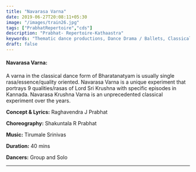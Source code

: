 ```yaml
---
title: "Navarasa Varna"
date: 2019-06-27T20:08:11+05:30
image: "/images/train26.jpg"
tags: ["PrabhatRepertoire","cds"]
description: "Prabhat- Repertoire-Kathaastra"
keywords: "Thematic dance productions, Dance Drama / Ballets, Classical dance sequences."
draft: false
---
```


#### **Navarasa Varna:**

A varna in the classical dance form of Bharatanatyam is usually single rasa/essence/quality oriented. Navarasa Varna is a unique experiment that portrays 9 qualities/rasas of Lord Sri Krushna with specific episodes in Kannada. Navarasa Krushna Varna is an unprecedented classical experiment over the years.

**Concept & Lyrics:** Raghavendra J Prabhat

**Choreography:** Shakuntala R Prabhat

**Music:** Tirumale Srinivas

**Duration:** 40 mins

**Dancers:** Group and Solo

---